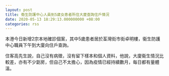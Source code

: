 ```yaml
---
layout: post
title: 衞生防護中心人員到5歲女患者所住大廈查詢住戶情況
date: 2020-05-13 18:29:13.000000000 +08:00
categories: rss
---
```


本港今日新增2宗本地確診個案，其中5歲患者居於荃灣街市街卓明樓，衞生防護中心職員下午到大廈向住戶查詢。 

住客高先生說，自己沒有病徵，沒有留下樣本和個人資料，他說，大廈衞生情況比較差，亦有不少劏房，但自己不太擔心，因為疫情已經持續數月，每日都有量體溫。
